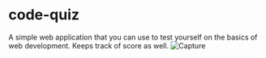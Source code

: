 # code-quiz
A simple web application that you can use to test yourself on the basics of web development. Keeps track of score as well.
![Capture](https://user-images.githubusercontent.com/82350938/120063854-80600a00-c026-11eb-98e3-e03b0b0b5012.JPG)
